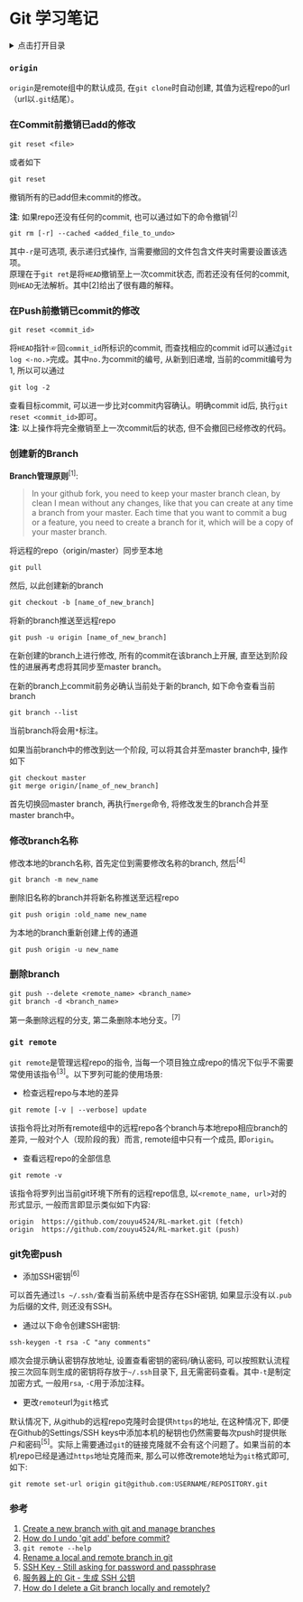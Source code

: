 # Git 学习笔记

<details>
<summary>点击打开目录</summary>
<!-- MarkdownTOC  levels="2,3" autolink="true" -->

- [`origin`](#origin)
- [在Commit前撤销已add的修改](#%E5%9C%A8commit%E5%89%8D%E6%92%A4%E9%94%80%E5%B7%B2add%E7%9A%84%E4%BF%AE%E6%94%B9)
- [在Push前撤销已commit的修改](#%E5%9C%A8push%E5%89%8D%E6%92%A4%E9%94%80%E5%B7%B2commit%E7%9A%84%E4%BF%AE%E6%94%B9)
- [创建新的Branch](#%E5%88%9B%E5%BB%BA%E6%96%B0%E7%9A%84branch)
- [修改branch名称](#%E4%BF%AE%E6%94%B9branch%E5%90%8D%E7%A7%B0)
- [删除branch](#%E5%88%A0%E9%99%A4branch)
- [`git remote`](#git-remote)
- [git免密push](#git%E5%85%8D%E5%AF%86push)
- [参考](#%E5%8F%82%E8%80%83)

<!-- /MarkdownTOC -->
</details>

### `origin`

`origin`是remote组中的默认成员, 在`git clone`时自动创建, 其值为远程repo的url（url以`.git`结尾）。

### 在Commit前撤销已add的修改

```
git reset <file>
```
或者如下
```
git reset 
```
撤销所有的已add但未commit的修改。

**注**: 如果repo还没有任何的commit, 也可以通过如下的命令撤销<sup>[2]</sup>
```
git rm [-r] --cached <added_file_to_undo>
```
其中`-r`是可选项, 表示递归式操作, 当需要撤回的文件包含文件夹时需要设置该选项。  
原理在于`git ret`是将`HEAD`撤销至上一次commit状态, 而若还没有任何的commit, 则`HEAD`无法解析。其中[2]给出了很有趣的解释。

### 在Push前撤销已commit的修改

```
git reset <commit_id>
```
将`HEAD`指针☞回`commit_id`所标识的commit, 而查找相应的commit id可以通过`git log <-no.>`完成。其中`no.`为commit的编号, 从新到旧递增, 当前的commit编号为1, 所以可以通过
```
git log -2
```
查看目标commit, 可以进一步比对commit内容确认。明确commit id后, 执行`git reset <commit_id>`即可。  
**注**: 以上操作将完全撤销至上一次commit后的状态, 但不会撤回已经修改的代码。

### 创建新的Branch

**Branch管理原则**<sup>[1]</sup>: 

> In your github fork, you need to keep your master branch clean, by clean I mean without any changes, like that you can create at any time a branch from your master. Each time that you want to commit a bug or a feature, you need to create a branch for it, which will be a copy of your master branch.

将远程的repo（origin/master）同步至本地
```
git pull
```
然后, 以此创建新的branch
```
git checkout -b [name_of_new_branch]
```
将新的branch推送至远程repo
```
git push -u origin [name_of_new_branch]
```
在新创建的branch上进行修改, 所有的commit在该branch上开展, 直至达到阶段性的进展再考虑将其同步至master branch。  

在新的branch上commit前务必确认当前处于新的branch, 如下命令查看当前branch
```
git branch --list
```
当前branch将会用`*`标注。  

如果当前branch中的修改到达一个阶段, 可以将其合并至master branch中, 操作如下
```
git checkout master
git merge origin/[name_of_new_branch]
```
首先切换回master branch, 再执行`merge`命令, 将修改发生的branch合并至master branch中。

### 修改branch名称

修改本地的branch名称, 首先定位到需要修改名称的branch, 然后<sup>[4]</sup>
```
git branch -m new_name
```

删除旧名称的branch并将新名称推送至远程repo
```
git push origin :old_name new_name
```

为本地的branch重新创建上传的通道
```
git push origin -u new_name
```

### 删除branch

```
git push --delete <remote_name> <branch_name>
git branch -d <branch_name>
```
第一条删除远程的分支, 第二条删除本地分支。<sup>[7]</sup>

### `git remote`

`git remote`是管理远程repo的指令, 当每一个项目独立成repo的情况下似乎不需要常使用该指令<sup>[3]</sup>。以下罗列可能的使用场景:

- 检查远程repo与本地的差异
```
git remote [-v | --verbose] update
```
该指令将比对所有remote组中的远程repo各个branch与本地repo相应branch的差异, 一般对个人（现阶段的我）而言, remote组中只有一个成员, 即`origin`。

- 查看远程repo的全部信息
```
git remote -v
```
该指令将罗列出当前git环境下所有的远程repo信息, 以`<remote_name, url>`对的形式显示, 一般而言即显示类似如下内容:
```
origin  https://github.com/zouyu4524/RL-market.git (fetch)
origin  https://github.com/zouyu4524/RL-market.git (push)
```

### git免密push

- 添加SSH密钥<sup>[6]</sup>

可以首先通过`ls ~/.ssh/`查看当前系统中是否存在SSH密钥, 如果显示没有以`.pub`为后缀的文件, 则还没有SSH。  
- 通过以下命令创建SSH密钥:

```
ssh-keygen -t rsa -C "any comments"
```
顺次会提示确认密钥存放地址, 设置查看密钥的密码/确认密码, 可以按照默认流程按三次回车则生成的密钥将存放于`~/.ssh`目录下, 且无需密码查看。其中`-t`是制定加密方式, 一般用`rsa`, `-C`用于添加注释。

- 更改`remote`url为`git`格式  

默认情况下, 从github的远程repo克隆时会提供`https`的地址, 在这种情况下, 即便在Github的Settings/SSH keys中添加本机的秘钥也仍然需要每次push时提供账户和密码<sup>[5]</sup>。实际上需要通过`git`的链接克隆就不会有这个问题了。如果当前的本机repo已经是通过`https`地址克隆而来, 那么可以修改remote地址为`git`格式即可, 如下:  

```
git remote set-url origin git@github.com:USERNAME/REPOSITORY.git
```

### 参考

1. [Create a new branch with git and manage branches](https://github.com/Kunena/Kunena-Forum/wiki/Create-a-new-branch-with-git-and-manage-branches)
2. [How do I undo 'git add' before commit?](https://stackoverflow.com/a/682343/8064227)
3. `git remote --help`
4. [Rename a local and remote branch in git](https://multiplestates.wordpress.com/2015/02/05/rename-a-local-and-remote-branch-in-git/)
5. [SSH Key - Still asking for password and passphrase](https://stackoverflow.com/a/21095345)
6. [服务器上的 Git - 生成 SSH 公钥](https://git-scm.com/book/zh/v1/%E6%9C%8D%E5%8A%A1%E5%99%A8%E4%B8%8A%E7%9A%84-Git-%E7%94%9F%E6%88%90-SSH-%E5%85%AC%E9%92%A5)
7. [How do I delete a Git branch locally and remotely?](https://stackoverflow.com/a/2003515/8064227)